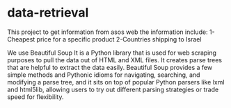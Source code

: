 # data-retrieval
This project to get information from asos web the information include:
1-Cheapest price for a specific product 
2-Countries shipping to Israel

We use Beautiful Soup
It is a Python library that is used for web scraping purposes to pull the data out of HTML and XML files.
It creates parse trees that are helpful to extract the data easily.
Beautiful Soup provides a few simple methods and Pythonic idioms for navigating,
searching, and modifying a parse tree, and it sits on top of popular Python parsers like lxml and html5lib,
allowing users to try out different parsing strategies or trade speed for flexibility.

